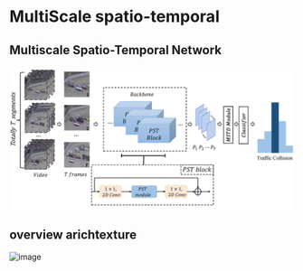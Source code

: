 # MultiScale spatio-temporal



## Multiscale Spatio-Temporal Network

![image](https://github.com/zhangjcqupt/MultiScale-spatial-temporal/blob/main/Image/Network.jpg)

## overview arichtexture

![image](https://github.com/zhangjcqupt/MultiScale-spatio-temporal/blob/main/Image/global-local.png)
